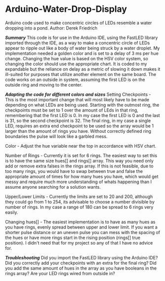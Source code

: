 # Arduino-Water-Drop-Display
Arduino code used to make concentric circles of LEDs resemble a water dropping into a pond.
Author: Derek Friedrich

***Summary***
This code is for use in the Arduino IDE, using the FastLED library imported through the IDE, as a way to make a concentric circle of LEDs appear to ripple out like a body of water being struck by a water droplet. My implementation needed a golden color and is set to a delay of 3 ms per hue change. Changing the hue value is based on the HSV color system, so changing the color should use the appropriate chart. It is coded to my expandable but the reliance on delay as a metric of slowing it down makes it ill-suited for purposes that utilize another element on the same board. The code works on an outside in system, assuming the first LED is on the outside ring and moving to the center.

***Adapting the code for different colors and sizes***
Setting Checkpoints - This is the most important change that will most likely have to be made depending on what LEDs are being used. Starting with the outmost ring, the checkpoints must be set to 1 over the amount of LEds in that ring, remembering that the first LED is 0. In my case the first LED is 0 and the last is 31, so the second checkpoint is 32. The final ring, in my case a single LED, requires an extra end checkpoint to be used so the array would be 1 larger than the amount of rings you have. Without correctly defined ring boundaries the pulse will look like a garbled mess.

Color - Adjust the hue variable near the top in accordance with HSV chart.

Number of Rings - Currently it is set for 6 rings. The easiest way to set this is to have the same size hues[] and rings[] array. This way you need only add or remove extra falses in the rings array. If this is not feasible, due to too many rings, you would have to swap between true and false the appropriate amount of times for how many hues you have, which would get messy and require much more understanding of whats happening than I assume anyone searching for a solution wants.

Upper/Lower Limits - Currently the limits are set to 20 and 200, although they could go from 1 to 254, its advisable to choose a number divisible by number of rings. In my case a range of 180 can be spread to 6 rings very easily.

Changing hues[] - The easiest implementation is to have as many hues as you have rings, evenly spread between upper and lower limit. If you want a shorter pulse distance or an uneven pulse you can mess with the spacing of the hues or have more rings start in the rising position (rings[] true position). I didn't need that for my project so any of that I have no advice for.

***Troubleshooting***
Did you import the FastLED library using the Arduino IDE?
Did you correctly add your checkpoints with an extra for the final ring?
Did you add the same amount of hues in the array as you have booleans in the rings array?
Are your LED rings wired from outside in?
